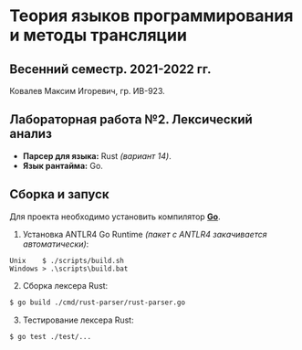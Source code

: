 # Теория языков программирования и методы трансляции

## Весенний семестр. 2021-2022 гг.

Ковалев Максим Игоревич, гр. ИВ-923.

## Лабораторная работа №2. Лексический анализ

* **Парсер для языка:** Rust *(вариант 14)*.
* **Язык рантайма:** Go.

## Сборка и запуск

Для проекта необходимо установить компилятор **[Go](https://go.dev/dl/)**.

1. Установка ANTLR4 Go Runtime *(пакет с ANTLR4 закачивается автоматически)*:
```
Unix    $ ./scripts/build.sh
Windows > .\scripts\build.bat
```

2. Сборка лексера Rust:
```sh
$ go build ./cmd/rust-parser/rust-parser.go
```

3. Тестирование лексера Rust:
```sh
$ go test ./test/...
```